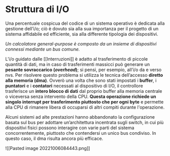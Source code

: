 # Struttura di I/O
Una percentuale cospicua del codice di un sistema operativo è dedicata alla gestione dell’i/o; ciò è dovuto sia alla sua importanza per il progetto di un sistema affidabile ed efficiente, sia alla differente tipologia dei dispositivi.

*Un calcolatore general-purpose è composto da un insieme di dispositivi connessi mediante un bus comune.*

L’i/o guidato dalle [[Interruzioni]] è adatto al trasferimento di piccole quantità di dati, ma in caso di trasferimenti massicci può generare un **pesante sovraccarico (_overhead_)**; si pensi, per esempio, all’i/o da e verso nvs.
Per risolvere questo problema si utilizza le tecnica dell’accesso **diretto alla memoria (dma)**. Ovverò una volta che sono stati impostati i **buffer**, i **puntatori** e i **contatori** necessati al dispositivo di I/O, il controllore trasferisce un **intero blocco di dati** dal proprio buffer alla memoria centrale o viceversa senza intervento della CPU. **Questa operazione richiede un singolo interrupt per trasferimento piuttosto che per ogni byte** e permette alla CPU di rimanere libera di occuparsi di altri compiti durante l'operazione. 

Alcuni sistemi ad alte prestazioni hanno abbandonato la configurazione basata sul bus per adottare un’architettura incentrata sugli switch, in cui più dispositivi fisici possono interagire con varie parti del sistema concorrentemente, piuttosto che contendersi un unico bus condiviso. In questo caso, il dma risulta ancora più efficace.

![[Pasted image 20221006084443.png]]

